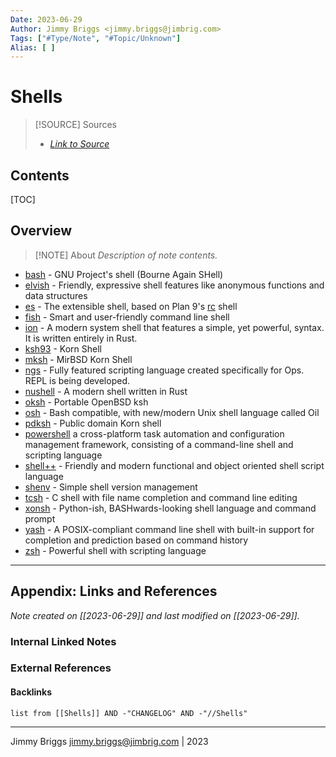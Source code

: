 ```yaml
---
Date: 2023-06-29
Author: Jimmy Briggs <jimmy.briggs@jimbrig.com>
Tags: ["#Type/Note", "#Topic/Unknown"]
Alias: [ ]
---
```


# Shells

> [!SOURCE] Sources
> - *[Link to Source]()*

## Contents

[TOC]

## Overview

> [!NOTE] About
> *Description of note contents.*

- [bash](https://www.gnu.org/software/bash/) - GNU Project's shell (Bourne Again SHell)
- [elvish](https://elv.sh/) - Friendly, expressive shell features like anonymous functions and data structures
- [es](https://wryun.github.io/es-shell/) - The extensible shell, based on Plan 9's [rc](https://github.com/rakitzis/rc) shell
- [fish](https://fishshell.com/) - Smart and user-friendly command line shell
- [ion](https://github.com/redox-os/ion) - A modern system shell that features a simple, yet powerful, syntax. It is written entirely in Rust.
- [ksh93](https://github.com/att/ast) - Korn Shell
- [mksh](https://github.com/MirBSD/mksh) - MirBSD Korn Shell
- [ngs](https://github.com/ngs-lang/ngs) - Fully featured scripting language created specifically for Ops. REPL is being developed.
- [nushell](https://github.com/nushell/nushell) - A modern shell written in Rust
- [oksh](https://github.com/ibara/oksh) - Portable OpenBSD ksh
- [osh](https://www.oilshell.org/) - Bash compatible, with new/modern Unix shell language called Oil
- [pdksh](https://cvsweb.openbsd.org/cgi-bin/cvsweb/src/bin/ksh/) - Public domain Korn shell
- [powershell](https://docs.microsoft.com/en-us/powershell/scripting/overview) a cross-platform task automation and configuration management framework, consisting of a command-line shell and scripting language
- [shell++](https://github.com/alexst07/shell-plus-plus) - Friendly and modern functional and object oriented shell script language
- [shenv](https://github.com/shenv/shenv) - Simple shell version management
- [tcsh](https://www.tcsh.org/) - C shell with file name completion and command line editing
- [xonsh](https://xon.sh/) - Python-ish, BASHwards-looking shell language and command prompt
- [yash](https://yash.osdn.jp/) - A POSIX-compliant command line shell with built-in support for completion and prediction based on command history
- [zsh](https://www.zsh.org/) - Powerful shell with scripting language


***

## Appendix: Links and References

*Note created on [[2023-06-29]] and last modified on [[2023-06-29]].*

### Internal Linked Notes

### External References

#### Backlinks

```dataview
list from [[Shells]] AND -"CHANGELOG" AND -"//Shells"
```


***

Jimmy Briggs <jimmy.briggs@jimbrig.com> | 2023

